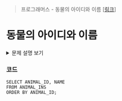 > 프로그래머스 - 동물의 아이디와 이름 [[링크](https://school.programmers.co.kr/learn/courses/30/lessons/59403)]

# 동물의 아이디와 이름
<details markdown ="1">
<summary>문제 설명 보기</summary>
<img src="https://user-images.githubusercontent.com/86038910/185856941-f1e0ff26-22fb-45c4-8fd0-ce061e464407.png">
</details>

### 코드
```mysql
SELECT ANIMAL_ID, NAME 
FROM ANIMAL_INS 
ORDER BY ANIMAL_ID;
```
